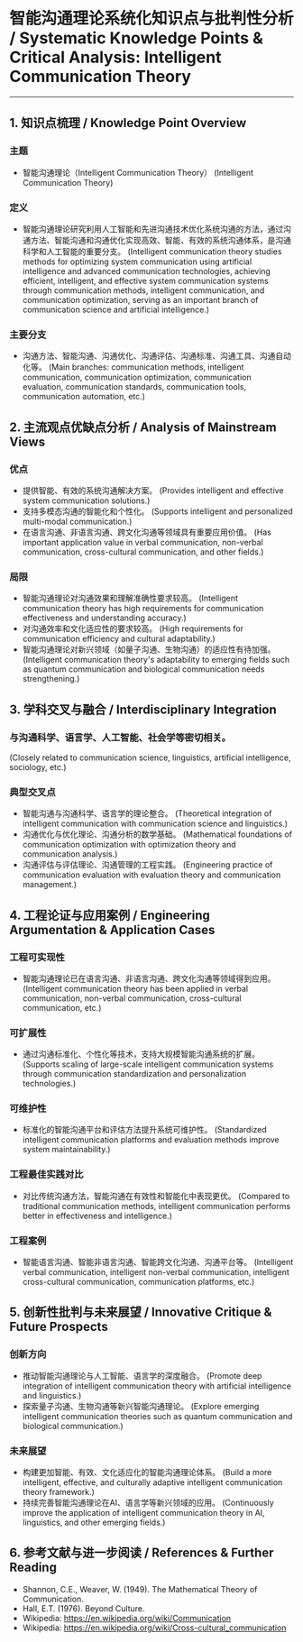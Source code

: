 # 智能沟通理论系统化知识点与批判性分析 / Systematic Knowledge Points & Critical Analysis: Intelligent Communication Theory

---

## 1. 知识点梳理 / Knowledge Point Overview

### 主题
- 智能沟通理论（Intelligent Communication Theory）
  (Intelligent Communication Theory)

### 定义
- 智能沟通理论研究利用人工智能和先进沟通技术优化系统沟通的方法，通过沟通方法、智能沟通和沟通优化实现高效、智能、有效的系统沟通体系，是沟通科学和人工智能的重要分支。
  (Intelligent communication theory studies methods for optimizing system communication using artificial intelligence and advanced communication technologies, achieving efficient, intelligent, and effective system communication systems through communication methods, intelligent communication, and communication optimization, serving as an important branch of communication science and artificial intelligence.)

### 主要分支
- 沟通方法、智能沟通、沟通优化、沟通评估、沟通标准、沟通工具、沟通自动化等。
  (Main branches: communication methods, intelligent communication, communication optimization, communication evaluation, communication standards, communication tools, communication automation, etc.)

## 2. 主流观点优缺点分析 / Analysis of Mainstream Views

### 优点
- 提供智能、有效的系统沟通解决方案。
  (Provides intelligent and effective system communication solutions.)
- 支持多模态沟通的智能化和个性化。
  (Supports intelligent and personalized multi-modal communication.)
- 在语言沟通、非语言沟通、跨文化沟通等领域具有重要应用价值。
  (Has important application value in verbal communication, non-verbal communication, cross-cultural communication, and other fields.)

### 局限
- 智能沟通理论对沟通效果和理解准确性要求较高。
  (Intelligent communication theory has high requirements for communication effectiveness and understanding accuracy.)
- 对沟通效率和文化适应性的要求较高。
  (High requirements for communication efficiency and cultural adaptability.)
- 智能沟通理论对新兴领域（如量子沟通、生物沟通）的适应性有待加强。
  (Intelligent communication theory's adaptability to emerging fields such as quantum communication and biological communication needs strengthening.)

## 3. 学科交叉与融合 / Interdisciplinary Integration

### 与沟通科学、语言学、人工智能、社会学等密切相关。
  (Closely related to communication science, linguistics, artificial intelligence, sociology, etc.)

### 典型交叉点
- 智能沟通与沟通科学、语言学的理论整合。
  (Theoretical integration of intelligent communication with communication science and linguistics.)
- 沟通优化与优化理论、沟通分析的数学基础。
  (Mathematical foundations of communication optimization with optimization theory and communication analysis.)
- 沟通评估与评估理论、沟通管理的工程实践。
  (Engineering practice of communication evaluation with evaluation theory and communication management.)

## 4. 工程论证与应用案例 / Engineering Argumentation & Application Cases

### 工程可实现性
- 智能沟通理论已在语言沟通、非语言沟通、跨文化沟通等领域得到应用。
  (Intelligent communication theory has been applied in verbal communication, non-verbal communication, cross-cultural communication, etc.)

### 可扩展性
- 通过沟通标准化、个性化等技术，支持大规模智能沟通系统的扩展。
  (Supports scaling of large-scale intelligent communication systems through communication standardization and personalization technologies.)

### 可维护性
- 标准化的智能沟通平台和评估方法提升系统可维护性。
  (Standardized intelligent communication platforms and evaluation methods improve system maintainability.)

### 工程最佳实践对比
- 对比传统沟通方法，智能沟通在有效性和智能化中表现更优。
  (Compared to traditional communication methods, intelligent communication performs better in effectiveness and intelligence.)

### 工程案例
- 智能语言沟通、智能非语言沟通、智能跨文化沟通、沟通平台等。
  (Intelligent verbal communication, intelligent non-verbal communication, intelligent cross-cultural communication, communication platforms, etc.)

## 5. 创新性批判与未来展望 / Innovative Critique & Future Prospects

### 创新方向
- 推动智能沟通理论与人工智能、语言学的深度融合。
  (Promote deep integration of intelligent communication theory with artificial intelligence and linguistics.)
- 探索量子沟通、生物沟通等新兴智能沟通理论。
  (Explore emerging intelligent communication theories such as quantum communication and biological communication.)

### 未来展望
- 构建更加智能、有效、文化适应化的智能沟通理论体系。
  (Build a more intelligent, effective, and culturally adaptive intelligent communication theory framework.)
- 持续完善智能沟通理论在AI、语言学等新兴领域的应用。
  (Continuously improve the application of intelligent communication theory in AI, linguistics, and other emerging fields.)

## 6. 参考文献与进一步阅读 / References & Further Reading

- Shannon, C.E., Weaver, W. (1949). The Mathematical Theory of Communication.
- Hall, E.T. (1976). Beyond Culture.
- Wikipedia: <https://en.wikipedia.org/wiki/Communication>
- Wikipedia: <https://en.wikipedia.org/wiki/Cross-cultural_communication> 